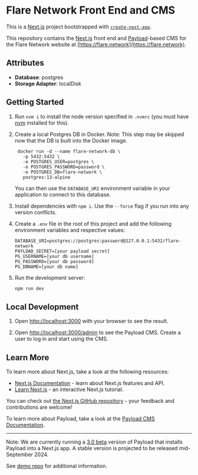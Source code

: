 # Flare Network Front End and CMS
This is a [Next.js](https://nextjs.org) project bootstrapped with [`create-next-app`](https://nextjs.org/docs/app/api-reference/cli/create-next-app).

This repository contains the [Next.js](https://nextjs.org/docs) front end and [Payload](https://payloadcms.com/docs/getting-started/what-is-payload)-based CMS for the Flare Network website at [https://flare.network](https://flare.network).


## Attributes

- **Database**: postgres
- **Storage Adapter**: localDisk

## Getting Started

1. Run `nvm i` to install the node version specified in `.nvmrc` (you must have [nvm](https://github.com/nvm-sh/nvm) installed for this).

1. Create a local Postgres DB in Docker.
    Note: This step may be skipped now that the DB is built into the Docker image.

    ```
     docker run -d --name flare-network-db \
       -p 5432:5432 \
       -e POSTGRES_USER=postgres \
       -e POSTGRES_PASSWORD=password \
       -e POSTGRES_DB=flare-network \
       postgres:13-alpine
    ```
    You can then use the `DATABASE_URI` environment variable in your application to connect to this database.

1. Install dependencies with `npm i`. Use the `--force` flag if you run into any version conflicts.

1. Create a `.env` file in the root of this project and add the following environment variables and respective values:

    ```
    DATABASE_URI=postgres://postgres:password@127.0.0.1:5432/flare-network
    PAYLOAD_SECRET=[your payload secret]
    PG_USERNAME=[your db username]
    PG_PASSWORD=[your db password]
    PG_DBNAME=[your db name]
    ```

1. Run the development server:

    ```bash
    npm run dev
    ```
## Local Development

1. Open [http://localhost:3000](http://localhost:3000) with your browser to see the result.

1. Open [http://localhost:3000/admin](http://localhost:3000/admin) to see the Payload CMS. Create a user to log in and start using the CMS.

## Learn More

To learn more about Next.js, take a look at the following resources:

- [Next.js Documentation](https://nextjs.org/docs) - learn about Next.js features and API.
- [Learn Next.js](https://nextjs.org/learn) - an interactive Next.js tutorial.

You can check out [the Next.js GitHub repository](https://github.com/vercel/next.js) - your feedback and contributions are welcome!

To learn more about Payload, take a look at the [Payload CMS Documentation](https://payloadcms.com/).

---

Note: We are currently running a [3.0 beta](https://payloadcms.com/blog/30-beta-install-payload-into-any-nextjs-app-with-one-line) version of Payload that installs Payload into a Next.js app. A stable version is projected to be released mid-September 2024.

See [demo repo](https://github.com/payloadcms/payload-3.0-demo) for additional information.
